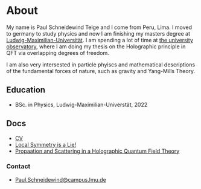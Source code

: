 
# About
My name is Paul Schneidewind Telge and I come from Peru, Lima. I moved to germany to study physics and now I am finishing my masters degree at [Ludwig-Maximilian-Universität](https://www.lmu.de/de/). I am spending a lot of time at [the university observatory](https://www.usm.lmu.de/), where I am doing my thesis on the Holographic principle in QFT via overlapping degrees of freedom.

I am also very intersested in particle phyiscs and mathematical descriptions of the fundamental forces of nature, such as gravity and Yang-Mills Theory. 

## Education
- BSc. in Physics, Ludwig-Maximilian-Universtät, 2022

## Docs
- [CV](docs/CV_Paul_Schneidewind_Telge.pdf)
- [Local Symmetry is a Lie!](docs/Local_Symmetry_is_a_Lie_.pdf)
- [Propaation and Scattering in a Holographic Quantum Field Theory](docs/MScThesis.pdf)

### Contact
- Paul.Schneidewind@campus.lmu.de

